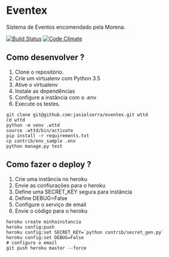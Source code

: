 # Eventex

Sistema de Eventos encomendado pela Morena.

[![Build Status](https://travis-ci.org/jasielserra/eventex.svg?branch=master)](https://travis-ci.org/jasielserra/eventex)
[![Code Climate](https://codeclimate.com/repos/56944a99edd41f005200572b/badges/7d78b013ab2b2fc2c7d5/gpa.svg)](https://codeclimate.com/repos/56944a99edd41f005200572b/feed)



## Como desenvolver ?

1. Clone o repositório.
2. Crie um virtualenv com Python 3.5
3. Ative o virtualenv
4. Instale as dependências
5. Configure a instância com o .env
6. Execute os testes.

```console
git clone git@github.com:jasielserra/eventex.git wttd
cd wttd
python -m venv .wttd
source .wttd/bin/activate
pip install -r requirements.txt
cp contrib/env_sample .env
python manage.py test
```

## Como fazer o deploy ?

1. Crie uma instância no heroku
2. Envie as confiurações para o heroku 
3. Define uma SECRET_KEY segura para instância
4. Define DEBUG=False
5. Configure o serviço de email
6. Envie o código para o heroku

```console
heroku create minhainstancia
heroku config:push
heroku config:set SECRET_KEY=`python contrib/secret_gen.py`
heroku config:set DEBUG=False
# configuro o email
git push heroku master --force
```

